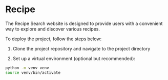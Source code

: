 # Recipe
The Recipe Search website is designed to provide users with a convenient way to explore and discover various recipes. 

To deploy the project, follow the steps below:

1. Clone the project repository and navigate to the project directory

2. Set up a virtual environment (optional but recommended):

```bash
python -m venv venv
source venv/bin/activate